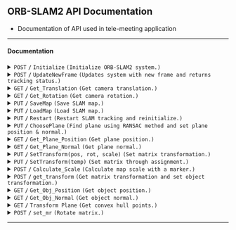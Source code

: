 ## ORB-SLAM2 API Documentation

- Documentation of API used in tele-meeting application

------------------------------------------------------------------------------------------

#### Documentation

<details>
 <summary>
    <code>POST</code> <code><b>/</b></code> <code>Initialize</code> <code>(Initialize ORB-SLAM2 system.)</code>
 </summary>

##### Parameters

> | name      |  type     | data type               | description       |
> |-----------|-----------|-------------------------|-------------------|
> | PathToVoc |  required | string                  | Local path to ORB-SLAM2 vocabulary (ORBvoc.txt).  |
> | fx        |  optional | float                   | Camera focal length in x-direction. Default is `640.0f`. We used `492.283793f`   |
> | fy        |  optional | float                   | Camera focal length in y-direction. Default is `640.0f`. We used `493.500742f`   |
> | cx        |  optional | float                   | Camera principal point x-coordinate. Default is `240.0f`. We used `310.163170f`   |
> | cy        |  optional | float                   | Camera principal point y-coordinate. Default is `320.0f`. We used `234.538534f`   |
> | k1        |  optional | float                   | Radial distortion coefficient k1. Default is `0.0f`. We used `0.097875f`   |
> | k2        |  optional | float                   | Radial distortion coefficient k2. Default is `0.0f`. We used `-0.385917f`   |
> | p1        |  optional | float                   | Tangential distortion coefficient p1. Default is `0.0f`. We used `0.0f`   |
> | p2        |  optional | float                   | Tangential distortion coefficient p2. Default is `0.0f`. We used `0.0f`   |
> | k3        |  optional | float                   | Radial distortion coefficient k3. Default is `0.0f`. We used `0.510286ff`   |
> | fps       |  optional | float                   | Camera frames per second. Default is `30.0f`.     |
> | RGB       |  optional | int                     | Flag indicating whether the input images are in RGB format. Default is `1`.     |
> | nFeatures |  optional | int                     | Maximum number of features to track. Default is `1000`. |
> | scaleFactor |  optional | float                 | Pyramid scale factor. Default is `1.2f`. |
> | nLevels   |  optional | int                     | Number of pyramid levels. Default is `8`. |
> | iniThFAST |  optional | int                     | Initial threshold for FAST feature detection. Default is `20`. |
> | minThFAST |  optional | int                     | Minimum threshold for FAST feature detection. Default is `7`. |


##### Returns

> | name      |  data type               | description       |
> |-----------|--------------------------|-------------------|
> | success   |  bool                    | True if initialization was successful, false otherwise.  |

##### Example
```
string PathToVoc = Application.persistentDataPath;;
bool success = Initialize(
    PathToVoc, 640.0f, 640.0f, 240.0f, 320.0f, 0.0f, 0.0f, 0.0f, 0.0f, 0.0f, 30.0f, 1, 1000, 1.2f, 8, 20, 7
);
if (success)
{
    Console.WriteLine("Initialization successful!");
}
else
{
    Console.WriteLine("Initialization failed.");
}
```


</details>

<details>
 <summary>
    <code>POST</code> <code><b>/</b></code> <code>UpdateNewFrame</code> <code>(Updates system with new frame and returns tracking status.)</code>
 </summary>

##### Parameters

> | name      |  type     | data type               | description       |
> |-----------|-----------|-------------------------|-------------------|
> | imgData   |  required | byte[]                  | Image data of the new frame.  |
> | isFeature |  required | bool                    | Flag indicating whether to show feature points or not.   |
> | data      |  required | ref Color32[]           | Reference to an array to store the processed image data. |


##### Returns

> | name      |  data type               | description       |
> |-----------|--------------------------|-------------------|
> | status    |  int                     | Tracking status code.   |
> | -         |  -                       | `-1` = `SYSTEM_NOT_READY`   |
> | -         |  -                       | `0` = `NO_IMAGES_YET`   |
> | -         |  -                       | `1` = `NOT_INITIALIZED`   |
> | -         |  -                       | `2` = `OK`   |
> | -         |  -                       | `3` = `LOST`   |

</details>

<details>
 <summary>
    <code>GET</code> <code><b>/</b></code> <code>Get_Translation</code> <code>(Get camera translation.)</code>
 </summary>

##### Parameters

> None

##### Responses

> | name      |  data type               | description       |
> |-----------|--------------------------|-------------------|
> | posc      |  Vector3                 | Camera translation.   |

</details>

<details>
 <summary>
    <code>GET</code> <code><b>/</b></code> <code>Get_Rotation</code> <code>(Get camera rotation.)</code>
 </summary>

##### Parameters

> None

##### Responses

> | name      |  data type               | description       |
> |-----------|--------------------------|-------------------|
> | new_qc    |  Quaternion              | Camera rotation.   |

</details>

<details>
  <summary>
    <code>PUT</code> <code><b>/</b></code> <code>SaveMap</code> <code>(Save SLAM map.)</code>
  </summary>

##### Parameters

> | name      |  type     | data type               | description       |
> |-----------|-----------|-------------------------|-------------------|
> | SavePath  |  required | string                  | Location to save SLAM map.  |

</details>

<details>
  <summary>
    <code>PUT</code> <code><b>/</b></code> <code>LoadMap</code> <code>(Load SLAM map.)</code>
  </summary>

##### Parameters

> | name      |  type     | data type               | description       |
> |-----------|-----------|-------------------------|-------------------|
> | LoadPath  |  required | string                  | Location to load SLAM map.  |

</details>

<details>
  <summary>
    <code>PUT</code> <code><b>/</b></code> <code>Restart</code> <code>(Restart SLAM tracking and reinitialize.)</code>
  </summary>

##### Parameters

> None

</details>

<details>
  <summary>
    <code>PUT</code> <code><b>/</b></code> <code>ChoosePlane</code> <code>(Find plane using RANSAC method and set plane position & normal.)</code>
  </summary>

##### Parameters

> None

</details>

<details>
 <summary>
    <code>GET</code> <code><b>/</b></code> <code>Get_Plane_Position</code> <code>(Get plane position.)</code>
 </summary>

##### Parameters

> None

##### Responses

> | name      |  data type               | description       |
> |-----------|--------------------------|-------------------|
> | posp      |  Vector3                 | Plane position.   |

</details>

<details>
 <summary>
    <code>GET</code> <code><b>/</b></code> <code>Get_Plane_Normal</code> <code>(Get plane normal.)</code>
 </summary>

##### Parameters

> None

##### Responses

> | name      |  data type               | description       |
> |-----------|--------------------------|-------------------|
> | new_qp    |  Quaternion              | Plane normal.   |

</details>

<details>
  <summary>
    <code>PUT</code> <code><b>/</b></code> <code>SetTransform(pos, rot, scale)</code> <code>(Set matrix transformation.)</code>
  </summary>

##### Parameters

> | name      |  type     | data type               | description       |
> |-----------|-----------|-------------------------|-------------------|
> | pos       |  required | Vector3                 | Position.         |
> | rot       |  required | Quaternion              | Rotation.         |
> | scale     |  required | Vector3                 | Map scale.        |

</details>

<details>
  <summary>
    <code>PUT</code> <code><b>/</b></code> <code>SetTransform(temp)</code> <code>(Set matrix through assignment.)</code>
  </summary>

##### Parameters

> | name      |  type     | data type               | description       |
> |-----------|-----------|-------------------------|-------------------|
> | temp      |  required | Matrix4x4               | Complete matrix.  |

</details>

<details>
 <summary>
    <code>POST</code> <code><b>/</b></code> <code>Calculate_Scale</code> <code>(Calculate map scale with a marker.)</code>
 </summary>

##### Parameters

> None


##### Returns

> | name      |  data type               | description       |
> |-----------|--------------------------|-------------------|
> | measure_scale    |  float                     | Scale of map based on a known marker.   |

</details>

<details>
 <summary>
    <code>POST</code> <code><b>/</b></code> <code>get_transform</code> <code>(Get matrix transformation and set object transformation.)</code>
 </summary>

##### Parameters

> | name      |  type     | data type               | description       |
> |-----------|-----------|-------------------------|-------------------|
> | pos       |  required | Vector3                 | Position.         |
> | rot       |  required | Quaternion              | Rotation.         |
> | scale     |  required | Vector3                 | Map scale.        |


##### Returns

> | name      |  data type               | description       |
> |-----------|--------------------------|-------------------|
> | m         |  Matrix4x4               | Matrix based on known position, rotation, and scale.   |

</details>

<details>
 <summary>
    <code>GET</code> <code><b>/</b></code> <code>Get_Obj_Position</code> <code>(Get object position.)</code>
 </summary>

##### Parameters

> None

##### Responses

> | name      |  data type               | description       |
> |-----------|--------------------------|-------------------|
> | obj_t     |  Vector3                 | Object position.   |

</details>

<details>
 <summary>
    <code>GET</code> <code><b>/</b></code> <code>Get_Obj_Normal</code> <code>(Get object normal.)</code>
 </summary>

##### Parameters

> None

##### Responses

> | name      |  data type               | description       |
> |-----------|--------------------------|-------------------|
> | obj_r     |  Quaternion              | Object normal.   |

</details>

<details>
 <summary>
    <code>GET</code> <code><b>/</b></code> <code>Transform Plane</code> <code>(Get convex hull points.)</code>
 </summary>

##### Parameters

> None

##### Responses

> | name      |  data type               | description       |
> |-----------|--------------------------|-------------------|
> | convex_points     |  Vector3[]              | Array of convex hull points.   |

</details>

<details>
 <summary>
    <code>POST</code> <code><b>/</b></code> <code>set_mr</code> <code>(Rotate matrix.)</code>
 </summary>

##### Parameters

> | name      |  type     | data type               | description       |
> |-----------|-----------|-------------------------|-------------------|
> | angle     |  required | float                   | Angle in degrees. |


##### Returns

> | name      |  data type               | description       |
> |-----------|--------------------------|-------------------|
> | mr        |  Matrix4x4               | Rotated matrix.   |

</details>

------------------------------------------------------------------------------------------
